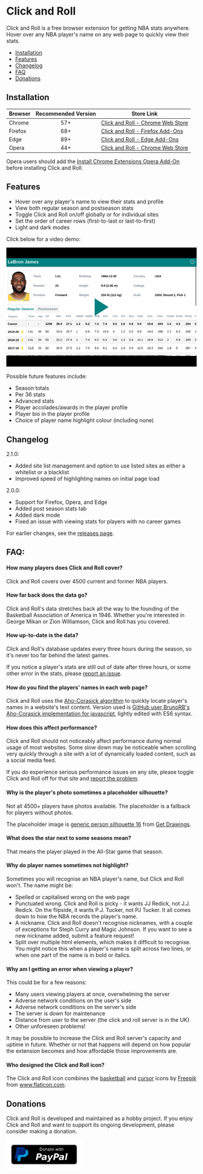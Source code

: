 # Click and Roll

Click and Roll is a free browser extension for getting NBA stats anywhere. Hover over any NBA player's name on any web page to quickly view their stats.

- [Installation](#installation)
- [Features](#features)
- [Changelog](#changelog)
- [FAQ](#faq)
- [Donations](#donations)

## Installation

| Browser | Recommended Version | Store Link                                                                                                                     |
| ------- | :-----------------: | ------------------------------------------------------------------------------------------------------------------------------ |
| Chrome  | 57+                 | [Click and Roll - Chrome Web Store](https://chrome.google.com/webstore/detail/click-and-roll/mkindbniefmmhpmcelmkhcpaaieeddml) |
| Firefox | 68+                 | [Click and Roll - Firefox Add-Ons](https://addons.mozilla.org/en-GB/firefox/addon/click-and-roll/)                             |
| Edge    | 89+                 | [Click and Roll - Edge Add-Ons](https://microsoftedge.microsoft.com/addons/detail/edijdhnfekmllaeppcecmmoabggpdana)            |
| Opera   | 44+                 | [Click and Roll - Chrome Web Store](https://chrome.google.com/webstore/detail/click-and-roll/mkindbniefmmhpmcelmkhcpaaieeddml) |

Opera users should add the [Install Chrome Extensions Opera Add-On](https://addons.opera.com/en/extensions/details/install-chrome-extensions/) before installing Click and Roll.

## Features

- Hover over any player's name to view their stats and profile
- View both regular season and postseason stats
- Toggle Click and Roll on/off globally or for individual sites
- Set the order of career rows (first-to-last or last-to-first)
- Light and dark modes

Click below for a video demo:

[![Click and Roll video demo](assets/static/Thumbnail%20-%20README.jpg)](http://www.youtube.com/watch?v=IuO4YWIEzAk)

Possible future features include:

- Season totals
- Per 36 stats
- Advanced stats
- Player accolades/awards in the player profile
- Player bio in the player profile
- Choice of player name highlight colour (including none)

## Changelog

2.1.0:

- Added site list management and option to use listed sites as either a whitelist or a blacklist
- Improved speed of highlighting names on initial page load

2.0.0:

- Support for Firefox, Opera, and Edge
- Added post season stats tab
- Added dark mode
- Fixed an issue with viewing stats for players with no career games

For earlier changes, see the [releases page](https://github.com/aajfranklin/Click-And-Roll/releases).

## FAQ:

#### How many players does Click and Roll cover?

Click and Roll covers over 4500 current and former NBA players.

#### How far back does the data go?

Click and Roll's data stretches back all the way to the founding of the Basketball Association of America in 1946. Whether you're interested in George Mikan or Zion Williamson, Click and Roll has you covered.

#### How up-to-date is the data?

Click and Roll's database updates every three hours during the season, so it's never too far behind the latest games.

If you notice a player's stats are still out of date after three hours, or some other error in the stats, please [report an issue](https://github.com/aajfranklin/Click-And-Roll/issues).

#### How do you find the players' names in each web page?

Click and Roll uses the [Aho-Corasick algorithm](https://en.wikipedia.org/wiki/Aho%E2%80%93Corasick_algorithm) to quickly locate player's names in a website's text content. Version used is [GitHub user BrunoRB's Aho-Corasick implementation for javascript](https://github.com/BrunoRB/ahocorasick), lightly edited with ES6 syntax.

#### How does this affect performance?

Click and Roll should not noticeably affect performance during normal usage of most websites. Some slow down may be noticeable when scrolling very quickly through a site with a lot of dynamically loaded content, such as a social media feed.

If you do experience serious performance issues on any site, please toggle Click and Roll off for that site and [report the problem](https://github.com/aajfranklin/Click-And-Roll/issues).

#### Why is the player's photo sometimes a placeholder silhouette?

Not all 4500+ players have photos available. The placeholder is a fallback for players without photos.

The placeholder image is [generic person silhouette 16](http://getdrawings.com/generic-person-silhouette#generic-person-silhouette-16.jpg) from [Get Drawings](http://getdrawings.com/).

#### What does the star next to some seasons mean?

That means the player played in the All-Star game that season.

#### Why do player names sometimes not highlight?

Sometimes you will recognise an NBA player's name, but Click and Roll won't. The name might be:

- Spelled or capitalised wrong on the web page
- Punctuated wrong. Click and Roll is picky - it wants JJ Redick, not J.J. Redick. On the flipside, it wants P.J. Tucker, not PJ Tucker. It all comes down to how the NBA records the player's name.
- A nickname. Click and Roll doesn't recognise nicknames, with a couple of exceptions for Steph Curry and Magic Johnson. If you want to see a new nickname added, submit a feature request!
- Split over multiple html elements, which makes it difficult to recognise. You might notice this when a player's name is split across two lines, or when one part of the name is in bold or italics.

#### Why am I getting an error when viewing a player?

This could be for a few reasons:

- Many users viewing players at once, overwhelming the server
- Adverse network conditions on the user's side
- Adverse network conditions on the server's side
- The server is down for maintenance
- Distance from user to the server (the click and roll server is in the UK)
- Other unforeseen problems!

It may be possible to increase the Click and Roll server's capacity and uptime in future. Whether or not that happens will depend on how popular the extension becomes and how affordable those improvements are.

#### Who designed the Click and Roll icon?

The Click and Roll icon combines the [basketball](https://www.flaticon.com/free-icon/basketball_167739#term=basketball&page=1&position=2) and [cursor](https://www.flaticon.com/free-icon/cursor_99173#term=cursor&page=1&position=3) icons by [Freepik](https://www.flaticon.com/authors/freepik) from www.flaticon.com. 

## Donations

Click and Roll is developed and maintained as a hobby project. If you enjoy Click and Roll and want to support its ongoing development, please consider making a donation.
 
[![PayPal Donate Button](assets/static/PayPal%20Button.png)](https://paypal.me/clickandroll)
